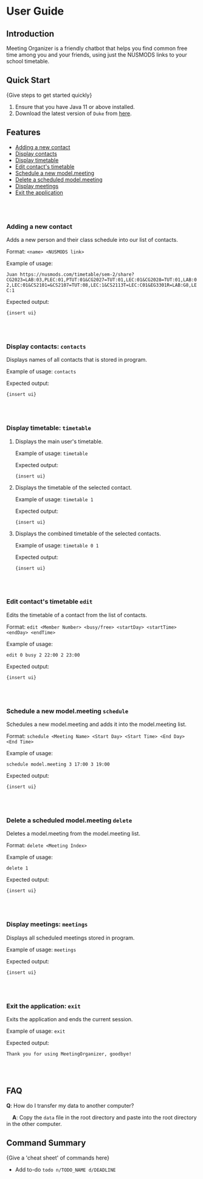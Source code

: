 # User Guide

## Introduction

Meeting Organizer is a friendly chatbot that helps you find common free time among you and your friends, using just the NUSMODS links to your school timetable.


## Quick Start

{Give steps to get started quickly}

1. Ensure that you have Java 11 or above installed.
2. Download the latest version of `Duke` from [here](https://github.com/AY1920S2-CS2113T-T12-1/tp/releases).

## Features 

- [Adding a new contact](#adding-a-new-contact)
- [Display contacts](#display-contacts-contacts)
- [Display timetable](#display-timetable-timetable)
- [Edit contact's timetable](#edit-contacts-timetable-edit)
- [Schedule a new model.meeting](#schedule-a-new-model.meeting-schedule)
- [Delete a scheduled model.meeting](#delete-a-scheduled-model.meeting-delete)
- [Display meetings](#display-meetings-meetings)
- [Exit the application](#exit-the-application-exit)

<br/><br/>

### Adding a new contact
Adds a new person and their class schedule into our list of contacts.

Format: `<name> <NUSMODS link>`

Example of usage:

`
Juan https://nusmods.com/timetable/sem-2/share?CG2023=LAB:03,PLEC:01,PTUT:01&CG2027=TUT:01,LEC:01&CG2028=TUT:01,LAB:02,LEC:01&CS2101=&CS2107=TUT:08,LEC:1&CS2113T=LEC:C01&EG3301R=LAB:G8,LEC:1
`

Expected output:
```
{insert ui}
```
<br/><br/>

### Display contacts: `contacts`
Displays names of all contacts that is stored in program.

Example of usage: `contacts`

Expected output:
```
{insert ui}
```
<br/><br/>

### Display timetable: `timetable`
1) Displays the main user's timetable.
    
    Example of usage: `timetable` 
    
    Expected output:
    ```
    {insert ui}
    ```
2) Displays the timetable of the selected contact.

    Example of usage: `timetable 1` 
    
    Expected output:
    ```
    {insert ui}
    ```

3) Displays the combined timetable of the selected contacts.
   
   Example of usage: `timetable 0 1` 
   
   Expected output:
   ```
   {insert ui}
   ```
   <br/><br/>
   
### Edit contact's timetable `edit`
Edits the timetable of a contact from the list of contacts.

Format: `edit <Member Number> <busy/free> <startDay> <startTime> <endDay> <endTime>`

Example of usage:

`
edit 0 busy 2 22:00 2 23:00
`

Expected output:
```
{insert ui}
```
<br/><br/>

### Schedule a new model.meeting `schedule`
Schedules a new model.meeting and adds it into the model.meeting list.

Format: `schedule <Meeting Name> <Start Day> <Start Time> <End Day> <End Time>`

Example of usage:

`
schedule model.meeting 3 17:00 3 19:00
`

Expected output:
```
{insert ui}
```
<br/><br/>

### Delete a scheduled model.meeting `delete`
Deletes a model.meeting from the model.meeting list.

Format: `delete <Meeting Index>`

Example of usage:

`
delete 1
`

Expected output:
```
{insert ui}
```
<br/><br/>

### Display meetings: `meetings`
Displays all scheduled meetings stored in program.

Example of usage: `meetings`

Expected output:
```
{insert ui}
```
<br/><br/>

### Exit the application: `exit`
Exits the application and ends the current session.

Example of usage: `exit`

Expected output:
```
Thank you for using MeetingOrganizer, goodbye!
```
<br/><br/>

## FAQ

**Q**: How do I transfer my data to another computer? 

&nbsp;&nbsp;&nbsp;&nbsp;**A**: Copy the `data` file in the root directory and paste into the root directory in the other computer.

## Command Summary

{Give a 'cheat sheet' of commands here}

* Add to-do `todo n/TODO_NAME d/DEADLINE`
